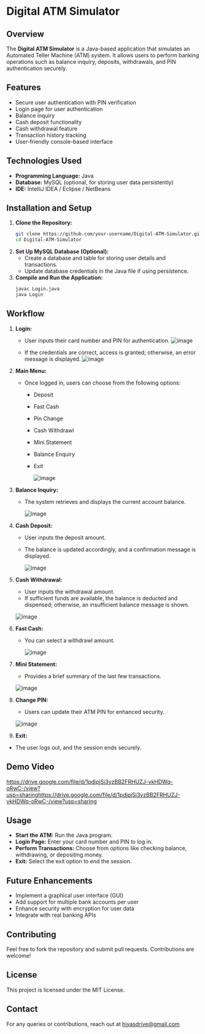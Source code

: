 # Digital ATM Simulator

## Overview
The **Digital ATM Simulator** is a Java-based application that simulates an Automated Teller Machine (ATM) system. It allows users to perform banking operations such as balance inquiry, deposits, withdrawals, and PIN authentication securely.

## Features
- Secure user authentication with PIN verification
- Login page for user authentication
- Balance inquiry
- Cash deposit functionality
- Cash withdrawal feature
- Transaction history tracking
- User-friendly console-based interface

## Technologies Used
- **Programming Language:** Java
- **Database:** MySQL (optional, for storing user data persistently)
- **IDE:** IntelliJ IDEA / Eclipse / NetBeans

## Installation and Setup
1. **Clone the Repository:**
   ```sh
   git clone https://github.com/your-username/Digital-ATM-Simulator.git
   cd Digital-ATM-Simulator
   ```
2. **Set Up MySQL Database (Optional):**
   - Create a database and table for storing user details and transactions.
   - Update database credentials in the Java file if using persistence.
3. **Compile and Run the Application:**
   ```sh
   javac Login.java
   java Login
   ```

## Workflow
1. **Login:**
   - User inputs their card number and PIN for authentication.
    ![image](https://github.com/user-attachments/assets/3cbd6716-b8e4-4bea-8153-326cb480c623)

   - If the credentials are correct, access is granted; otherwise, an error message is displayed.
     ![image](https://github.com/user-attachments/assets/8854885b-1ec4-410c-b8b3-eac6432591f5)


2. **Main Menu:**
   - Once logged in, users can choose from the following options:
     - Deposit
     - Fast Cash
     - Pin Change
     - Cash Withdrawl
     - Mini Statement
     - Balance Enquiry
     - Exit
       
       ![image](https://github.com/user-attachments/assets/36fa6c0c-6dc8-4b9f-b925-e7f583a0d635)


3. **Balance Inquiry:**
   - The system retrieves and displays the current account balance.

     ![image](https://github.com/user-attachments/assets/2febe356-da84-46d6-b889-ed02bc218707)


4. **Cash Deposit:**
   - User inputs the deposit amount.
   - The balance is updated accordingly, and a confirmation message is displayed.

     ![image](https://github.com/user-attachments/assets/ee6aae73-0c95-4501-92e9-38166cb0f34d)


5. **Cash Withdrawal:**
   - User inputs the withdrawal amount.
   - If sufficient funds are available, the balance is deducted and dispensed; otherwise, an insufficient balance message is shown.
     
    ![image](https://github.com/user-attachments/assets/0ed6b50a-abee-469f-8f2d-07e2612ad525)


6. **Fast Cash:**
   - You can select a withdrawl amount.
     
     ![image](https://github.com/user-attachments/assets/4083c3c1-229f-4232-bb8b-e05ecdd989e6)


7. **Mini Statement:**
   - Provides a brief summary of the last few transactions.
     
   ![image](https://github.com/user-attachments/assets/b743c769-cb93-4884-ab41-bb5d739f9c67)
   

9. **Change PIN:**
    - Users can update their ATM PIN for enhanced security.
      
   ![image](https://github.com/user-attachments/assets/cc337e8d-218f-4eed-8848-edf647071b09)


11. **Exit:**
   - The user logs out, and the session ends securely.

## Demo Video

https://drive.google.com/file/d/1pdjpjSi3yzBB2FRHUZJ-vkHDWq-oRwC-/view?usp=sharinghttps://drive.google.com/file/d/1pdjpjSi3yzBB2FRHUZJ-vkHDWq-oRwC-/view?usp=sharing

     

## Usage
- **Start the ATM:** Run the Java program.
- **Login Page:** Enter your card number and PIN to log in.
- **Perform Transactions:** Choose from options like checking balance, withdrawing, or depositing money.
- **Exit:** Select the exit option to end the session.

## Future Enhancements
- Implement a graphical user interface (GUI)
- Add support for multiple bank accounts per user
- Enhance security with encryption for user data
- Integrate with real banking APIs

## Contributing
Feel free to fork the repository and submit pull requests. Contributions are welcome!

## License
This project is licensed under the MIT License.

## Contact
For any queries or contributions, reach out at hiyasdrive@gmail.com


